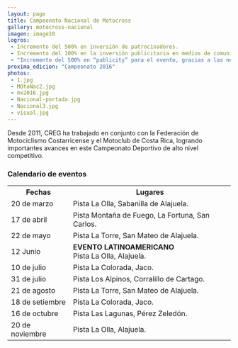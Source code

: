 ```yaml
---
layout: page
title: Campeonato Nacional de Motocross
gallery: motocross-nacional
imagen: image10
logros:
 - Incremento del 500% en inversión de patrocinadores.
 - Incremento del 100% en la inversión publicitaria en medios de comunicación masiva
 - "Incremento del 500% en “publicity” para el evento, gracias a las negociaciones de transmisión televisiva del evento"
proxima_edicion: "Campeonato 2016"
photos:
 - 1.jpg
 - MOtoNac2.jpg
 - mx2016.jpg
 - Nacional-portada.jpg
 - Nacional3.jpg
 - visual.jpg
---
```

Desde 2011, CREG ha trabajado en conjunto con la Federación de Motociclismo Costarricense y el Motoclub de Costa Rica, logrando importantes avances en este Campeonato Deportivo de alto nivel competitivo.

### Calendario de eventos

<table class="table">
  <tbody>
    <tr>
      <th>Fechas</th>
      <th>Lugares</th>
    </tr>
    <tr>
      <td class="fecha">20 de marzo</td>
      <td class="lugar">Pista La Olla, Sabanilla de Alajuela.</td>
    </tr>
    <tr>
      <td class="fecha">17 de abril</td>
      <td class="lugar">Pista Montaña de Fuego, La Fortuna, San Carlos.</td>
    </tr>
    <tr>
      <td class="fecha">22 de mayo</td>
      <td class="lugar">Pista La Torre, San Mateo de Alajuela.</td>
    </tr>
    <tr>
      <td class="fecha">12 Junio</td>
      <td class="lugar"><strong>EVENTO LATINOAMERICANO</strong><br/>Pista La Olla, Alajuela.</td>
    </tr>
    <tr>
      <td class="fecha">10 de julio</td>
      <td class="lugar">Pista La Colorada, Jaco.</td>
    </tr>
    <tr>
      <td class="fecha">31 de julio</td>
      <td class="lugar">Pista Los Alpinos, Corralillo de Cartago.</td>
    </tr>
    <tr>
      <td class="fecha">21 de agosto</td>
      <td class="lugar">Pista La Torre, San Mateo de Alajuela.</td>
    </tr>
    <tr>
      <td class="fecha">18 de setiembre</td>
      <td class="lugar">Pista La Colorada, Jaco.</td>
    </tr>
    <tr>
      <td class="fecha">16 de octubre</td>
      <td class="lugar">Pista Las Lagunas, Pérez Zeledón.</td>
    </tr>
    <tr>
      <td class="fecha">20 de noviembre</td>
      <td class="lugar">Pista La Olla, Alajuela.</td>
    </tr>
  </tbody>
</table>
